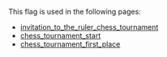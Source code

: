 This flag is used in the following pages:
 - [invitation_to_the_ruler_chess_tournament](../events/invitation_to_the_ruler_chess_tournament.md)
 - [chess_tournament_start](../events/chess_tournament_start.md)
 - [chess_tournament_first_place](../events/chess_tournament_first_place.md)
